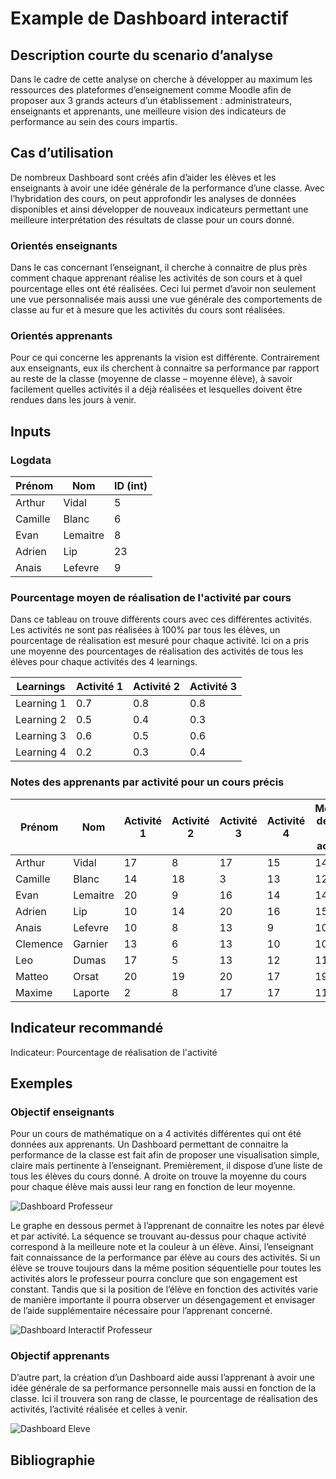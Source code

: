 # Example de Dashboard interactif
## Description courte du scenario d’analyse

Dans le cadre de cette analyse on cherche à développer au maximum les ressources des plateformes d’enseignement comme Moodle afin de proposer aux 3 grands acteurs d’un établissement : administrateurs, enseignants et apprenants, une meilleure vision des indicateurs de performance au sein des cours impartis.

## Cas d’utilisation

De nombreux Dashboard sont créés afin d’aider les élèves et les enseignants à avoir une idée générale de la performance d’une classe. Avec l’hybridation des cours, on peut approfondir les analyses de données disponibles et ainsi développer de nouveaux indicateurs permettant une meilleure interprétation des résultats de classe pour un cours donné.

### Orientés enseignants

Dans le cas concernant l’enseignant, il cherche à connaitre de plus près comment chaque apprenant réalise les activités de son cours et à quel pourcentage elles ont été réalisées. Ceci lui permet d’avoir non seulement une vue personnalisée mais aussi une vue générale des comportements de classe au fur et à mesure que les activités du cours sont réalisées.

### Orientés apprenants

Pour ce qui concerne les apprenants la vision est différente. Contrairement aux enseignants, eux ils cherchent à connaitre sa performance par rapport au reste de la classe (moyenne de classe – moyenne élève), à savoir facilement quelles activités il a déjà réalisées et lesquelles doivent être rendues dans les jours à venir.

## Inputs

### Logdata



|Prénom |  Nom  | ID (int)|
|-------|------|---------|
|Arthur | Vidal  | 5|
|Camille | Blanc| 6|
|Evan| Lemaitre | 8|
|Adrien| Lip | 23|
|Anais | Lefevre | 9|

  
### Pourcentage moyen de réalisation de l'activité par cours

Dans ce tableau on trouve différents cours avec ces différentes activités. Les activités ne sont pas réalisées à 100% par tous les élèves, un pourcentage de réalisation est mesuré pour chaque activité. Ici on a pris une moyenne des pourcentages de réalisation des activités de tous les élèves pour chaque activités des 4 learnings.

Learnings | Activité 1 | Activité 2 | Activité 3 | 
|---------|------------|------------|------------|
Learning 1 | 0.7 | 0.8 | 0.8 |
Learning 2 | 0.5 | 0.4 | 0.3 |
Learning 3 | 0.6 | 0.5 | 0.6 |
Learning 4 | 0.2 | 0.3 | 0.4 |

### Notes des apprenants par activité pour un cours précis

Prénom | Nom | Activité 1 | Activité 2 | Activité 3 | Activité 4 | Moyenne de notes des activités|
|------|-----|------------|------------|------------|------------|-------------------------------|
Arthur | Vidal | 17 |	8 |	17 | 15 |	14.25|
Camille	| Blanc |	14 | 18 | 3 |	13 | 12 |
Evan | Lemaitre | 20 | 9 | 16 |	14 | 14.75 |
Adrien | Lip | 10 | 14 | 20 | 16 | 15 |
Anais | Lefevre | 10 | 8 | 13 | 9 | 10 |
Clemence |Garnier | 13 | 6 | 13 | 10 | 10.5|
Leo	| Dumas |	17	| 5 |	13	 | 12	 | 11.75 |
Matteo | Orsat	| 20 |	19 |	20 |	17 |	19 |
Maxime | Laporte	| 2 |	8 |	17 |	17 | 11|



## Indicateur recommandé

Indicateur: Pourcentage de réalisation de l'activité

## Exemples

### Objectif enseignants

Pour un cours de mathématique on a 4 activités différentes qui ont été données aux apprenants. Un Dashboard permettant de connaitre la performance de la classe est fait afin de proposer une visualisation simple, claire mais pertinente à l’enseignant.
Premièrement, il dispose d’une liste de tous les élèves du cours donné. A droite on trouve la moyenne du cours pour chaque élève mais aussi leur rang en fonction de leur moyenne.

![Dashboard Professeur](https://github.com/Hype-13/Learning-Analytics/blob/main/Dashboard%20Examples/Exemples/Exemple%20Dashboard%20Professeur.PNG)

Le graphe en dessous permet à l’apprenant de connaitre les notes par élevé et par activité. La séquence se trouvant au-dessus pour chaque activité correspond à la meilleure note et la couleur à un élève. Ainsi, l’enseignant fait connaissance de la performance par élève au cours des activités. Si un élève se trouve toujours dans la même position séquentielle pour toutes les activités alors le professeur pourra conclure que son engagement est constant. Tandis que si la position de l’élève en fonction des activités varie de manière importante il pourra observer un désengagement et envisager de l’aide supplémentaire nécessaire pour l’apprenant concerné.

![Dashboard Interactif Professeur](https://github.com/Hype-13/Learning-Analytics/blob/main/Dashboard%20Examples/Exemples/Exemple%20Dashboard%20Interactif%20Professeur.PNG)

### Objectif apprenants

D’autre part, la création d’un Dashboard aide aussi l’apprenant à avoir une idée générale de sa performance personnelle mais aussi en fonction de la classe. Ici il trouvera son rang de classe, le pourcentage de réalisation des activités, l’activité réalisée et celles à venir.

![Dashboard Eleve](https://github.com/Hype-13/Learning-Analytics/blob/main/Dashboard%20Examples/Exemples/Exemple%20Dashboard%20Eleve.png)

## Bibliographie
